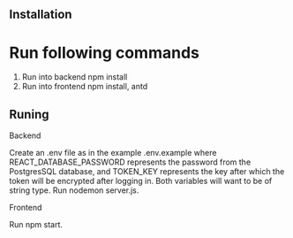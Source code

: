 ## Installation

# Run following commands

1. Run into backend npm install
2. Run into frontend npm install, antd

## Runing

Backend

Create an .env file as in the example .env.example where REACT_DATABASE_PASSWORD represents the password from the PostgresSQL database, and TOKEN_KEY represents the key after which the token will be encrypted after logging in. Both variables will want to be of string type.
Run nodemon server.js.

Frontend

Run npm start.

